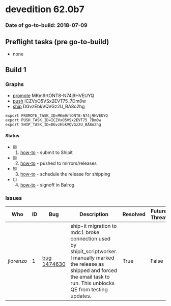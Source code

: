 # devedition 62.0b7

### Date of go-to-build: 2018-07-09

## Preflight tasks (pre go-to-build)
- none

## Build 1  

### Graphs
* [promote](https://tools.taskcluster.net/push-inspector/#/MKm9rtONT8-N74j9HVEUYQ) MKm9rtONT8-N74j9HVEUYQ
* [push](https://tools.taskcluster.net/push-inspector/#/ICZVxO5VSx2EVT75_7Dm0w) ICZVxO5VSx2EVT75_7Dm0w
* [ship](https://tools.taskcluster.net/push-inspector/#/DGvzEbkVQVGz2U_BA8o2hg) DGvzEbkVQVGz2U_BA8o2hg
```
export PROMOTE_TASK_ID=MKm9rtONT8-N74j9HVEUYQ
export PUSH_TASK_ID=ICZVxO5VSx2EVT75_7Dm0w
export SHIP_TASK_ID=DGvzEbkVQVGz2U_BA8o2hg
```


#### Status
- [x] 1.  [how-to](https://wiki.mozilla.org/Release:Release_Automation_on_Mercurial:Starting_a_Release#Submit_to_Ship_It)  - submit to Shipit
- [x] 2.  [how-to](https://github.com/mozilla-releng/releasewarrior-2.0/blob/master/docs/release-promotion/desktop/howto.md#push-artifacts-to-releases-directory)  - pushed to mirrors/releases
- [x] 3.  [how-to](https://github.com/mozilla-releng/releasewarrior-2.0/blob/master/docs/release-promotion/desktop/howto.md#ship-the-release)  - schedule the release for shipping
- [ ] 4.  [how-to](https://github.com/mozilla-releng/releasewarrior-2.0/blob/master/docs/release-promotion/desktop/howto.md#obtain-sign-offs-for-changes)  - signoff in Balrog

### Issues
| Who                 | ID               | Bug                                                                 | Description                | Resolved                | Future Threat                |
| ------------------- | ---------------- | ------------------------------------------------------------------- | -------------------------- | ----------------------- | ---------------------------- |
| jlorenzo  | 1 | [bug 1474630](https://bugzil.la/1474630)        | ship-it migration to mdc1 broke connection used by shipit_scriptworker. I manually marked the release as shipped and forced the email task to run. This unblocks QE from testing updates. | True | False |

